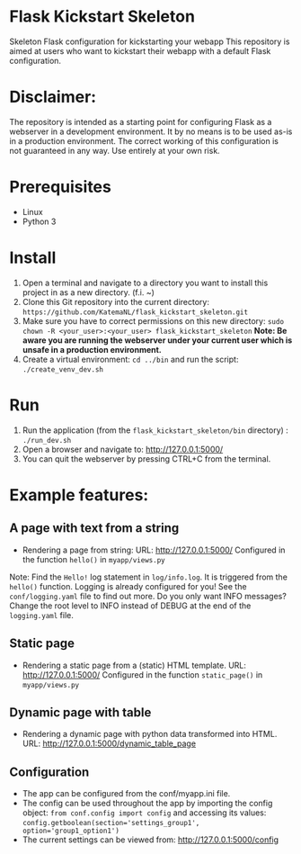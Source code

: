 # Flask Kickstart Skeleton

Skeleton Flask configuration for kickstarting your webapp
This repository is aimed at users who want to kickstart their webapp with a default Flask configuration.

# Disclaimer:
The repository is intended as a starting point for configuring Flask as a webserver in a development environment. 
It by no means is to be used as-is in a production environment.
The correct working of this configuration is not guaranteed in any way. Use entirely at your own risk. 
  

# Prerequisites
- Linux
- Python 3

# Install
1. Open a terminal and navigate to a directory you want to install this project in as a new directory. (f.i. ~)
2. Clone this Git repository into the current directory: `https://github.com/KatemaNL/flask_kickstart_skeleton.git`
3. Make sure you have to correct permissions on this new directory: `sudo chown -R <your_user>:<your_user> flask_kickstart_skeleton` **Note: Be aware you are running the webserver under your current user which is unsafe in a production environment.**
4. Create a virtual environment: `cd ../bin` and run the script: `./create_venv_dev.sh`


# Run
1. Run the application (from the `flask_kickstart_skeleton/bin` directory) : `./run_dev.sh`
2. Open a browser and navigate to: http://127.0.0.1:5000/
3. You can quit the webserver by pressing CTRL+C from the terminal.

# Example features:
## A page with text from a string
- Rendering a page from string: URL: http://127.0.0.1:5000/ Configured in the function `hello()` in `myapp/views.py`

Note: Find the `Hello!` log statement in `log/info.log`. It is triggered from the `hello()` function. Logging is already configured for you!
See the `conf/logging.yaml` file to find out more. Do you only want INFO messages? Change the root level to INFO instead of DEBUG at the end of the `logging.yaml` file.

## Static page  
- Rendering a static page from a (static) HTML template. URL: http://127.0.0.1:5000/ Configured in the function `static_page()` in `myapp/views.py`

## Dynamic page with table
- Rendering a dynamic page with python data transformed into HTML. URL: http://127.0.0.1:5000/dynamic_table_page

## Configuration
- The app can be configured from the conf/myapp.ini file. 
- The config can be used throughout the app by importing the config object: `from conf.config import config` and accessing its values: `config.getboolean(section='settings_group1', option='group1_option1')`
- The current settings can be viewed from: http://127.0.0.1:5000/config